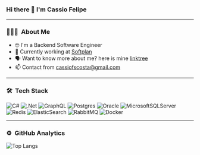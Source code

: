 ### Hi there 👋 I'm Cassio Felipe

___
### 👨🏻‍💻 &nbsp;About Me

- 🤓 I'm a Backend Software Engineer
- 👷 Currently working at [Softplan](https://www.softplan.com.br)
- 🗣 Want to know more about me? here is mine [linktree](https://linktr.ee/cassiofelipecosta) 
- 📫 Contact from cassiofscosta@gmail.com
___
### 🛠 &nbsp;Tech Stack

![C#](https://img.shields.io/badge/c%23-%23239120.svg?style=for-the-badge&logo=c-sharp&logoColor=white)
![.Net](https://img.shields.io/badge/.NET-5C2D91?style=for-the-badge&logo=.net&logoColor=white)
![GraphQL](https://img.shields.io/badge/-GraphQL-E10098?style=for-the-badge&logo=graphql&logoColor=white)
![Postgres](https://img.shields.io/badge/postgres-%23316192.svg?style=for-the-badge&logo=postgresql&logoColor=white)
![Oracle](https://img.shields.io/badge/Oracle-F80000?style=for-the-badge&logo=oracle&logoColor=white)
![MicrosoftSQLServer](https://img.shields.io/badge/Microsoft%20SQL%20Sever-CC2927?style=for-the-badge&logo=microsoft%20sql%20server&logoColor=white)
![Redis](https://img.shields.io/badge/redis-%23DD0031.svg?style=for-the-badge&logo=redis&logoColor=white)
![ElasticSearch](https://img.shields.io/badge/-ElasticSearch-005571?style=for-the-badge&logo=elasticsearch)
![RabbitMQ](https://img.shields.io/badge/Rabbitmq-FF6600?style=for-the-badge&logo=rabbitmq&logoColor=white)
![Docker](https://img.shields.io/badge/docker-%230db7ed.svg?style=for-the-badge&logo=docker&logoColor=white)
___
### ⚙️ &nbsp;GitHub Analytics

![Top Langs](https://github-readme-stats.vercel.app/api/top-langs/?username=cassio-felipe&layout=compact&theme=dark&langs_count=9) 
